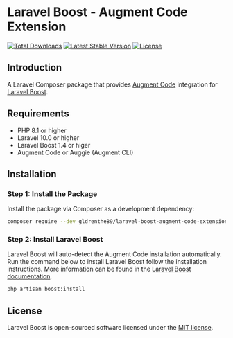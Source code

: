 # Laravel Boost - Augment Code Extension

<a href="https://packagist.org/packages/gldrenthe89/laravel-boost-augment-code-extension"><img src="https://img.shields.io/packagist/dt/gldrenthe89/laravel-boost-augment-code-extension?v=1" alt="Total Downloads"></a>
<a href="https://packagist.org/packages/gldrenthe89/laravel-boost-augment-code-extension"><img src="https://img.shields.io/packagist/v/gldrenthe89/laravel-boost-augment-code-extension?v=1" alt="Latest Stable Version"></a>
<a href="https://packagist.org/packages/gldrenthe89/laravel-boost-augment-code-extension"><img src="https://img.shields.io/packagist/l/gldrenthe89/laravel-boost-augment-code-extension?v=1" alt="License"></a>

## Introduction

A Laravel Composer package that provides [Augment Code](https://www.augmentcode.com/) integration
for [Laravel Boost](https://github.com/laravel/boost).

## Requirements

- PHP 8.1 or higher
- Laravel 10.0 or higher
- Laravel Boost 1.4 or higer
- Augment Code or Auggie (Augment CLI)

## Installation

### Step 1: Install the Package

Install the package via Composer as a development dependency:

```bash
composer require --dev gldrenthe89/laravel-boost-augment-code-extension "^1.0"
```

### Step 2: Install Laravel Boost

Laravel Boost will auto-detect the Augment Code installation automatically. Run the command below to install Laravel
Boost follow the installation instructions. More information can be found in the
[Laravel Boost documentation](https://github.com/laravel/boost).

```bash
php artisan boost:install
```

## License

Laravel Boost is open-sourced software licensed under the [MIT license](LICENSE.md).
